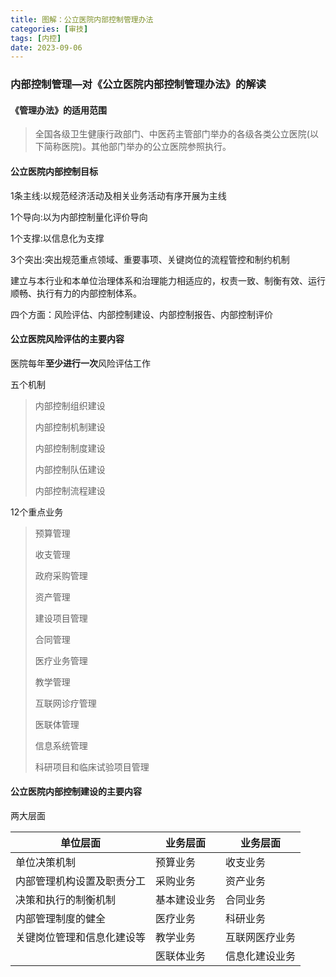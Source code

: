 ```yaml
---
title: 图解：公立医院内部控制管理办法​
categories: [审技]
tags: [内控]
date: 2023-09-06
---
```

### 内部控制管理—对《公立医院内部控制管理办法》的解读

#### 《管理办法》的适用范围

> 全国各级卫生健康行政部门、中医药主管部门举办的各级各类公立医院(以下简称医院)。其他部门举办的公立医院参照执行。

#### 公立医院内部控制目标

1条主线:以规范经济活动及相关业务活动有序开展为主线

1个导向:以为内部控制量化评价导向

1个支撑:以信息化为支撑

3个突出:突出规范重点领域、重要事项、关键岗位的流程管控和制约机制

建立与本行业和本单位治理体系和治理能力相适应的，权责一致、制衡有效、运行顺畅、执行有力的内部控制体系。

四个方面：风险评估、内部控制建设、内部控制报告、内部控制评价

#### 公立医院风险评估的主要内容

医院每年**至少进行一次**风险评估工作

五个机制

> 内部控制组织建设
> 
> 内部控制机制建设
> 
> 内部控制制度建设
> 
> 内部控制队伍建设
> 
> 内部控制流程建设

12个重点业务

> 预算管理
> 
> 收支管理
> 
> 政府采购管理
> 
> 资产管理
> 
> 建设项目管理
> 
> 合同管理
> 
> 医疗业务管理
> 
> 教学管理
> 
> 互联网诊疗管理
> 
> 医联体管理
> 
> 信息系统管理
> 
> 科研项目和临床试验项目管理


#### 公立医院内部控制建设的主要内容

两大层面

|单位层面|业务层面|业务层面|
|---|---|---|
|单位决策机制|预算业务|收支业务|
|内部管理机构设置及职责分工|采购业务|资产业务|
|决策和执行的制衡机制|基本建设业务|合同业务|
|内部管理制度的健全|医疗业务|科研业务|
|关键岗位管理和信息化建设等|教学业务|互联网医疗业务|
||医联体业务|信息化建设业务|